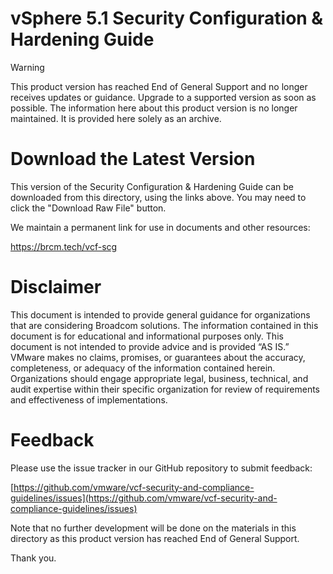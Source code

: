 # vSphere 5.1 Security Configuration & Hardening Guide

> [!WARNING]  
> This product version has reached End of General Support and no longer receives updates or guidance.
> Upgrade to a supported version as soon as possible. The information here about this product version
> is no longer maintained. It is provided here solely as an archive.

# Download the Latest Version

This version of the Security Configuration & Hardening Guide can be downloaded from this directory, using the links above. You may need to click the "Download Raw File" button.

We maintain a permanent link for use in documents and other resources:

https://brcm.tech/vcf-scg

# Disclaimer

This document is intended to provide general guidance for organizations that are considering Broadcom solutions. The information contained in this document is for educational and informational purposes only. This document is not intended to provide advice and is provided “AS IS.” VMware makes no claims, promises, or guarantees about the accuracy, completeness, or adequacy of the information contained herein. Organizations should engage appropriate legal, business, technical, and audit expertise within their specific organization for review of requirements and effectiveness of implementations.

# Feedback

Please use the issue tracker in our GitHub repository to submit feedback:

[https://github.com/vmware/vcf-security-and-compliance-guidelines/issues](https://github.com/vmware/vcf-security-and-compliance-guidelines/issues)

Note that no further development will be done on the materials in this directory as this product version has reached End of General Support.

Thank you.